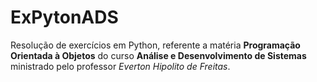 # ExPytonADS
Resolução de exercícios em Python, referente a matéria **Programação Orientada à Objetos** do curso **Análise e Desenvolvimento de Sistemas** ministrado pelo professor *Everton Hipolito de Freitas*.